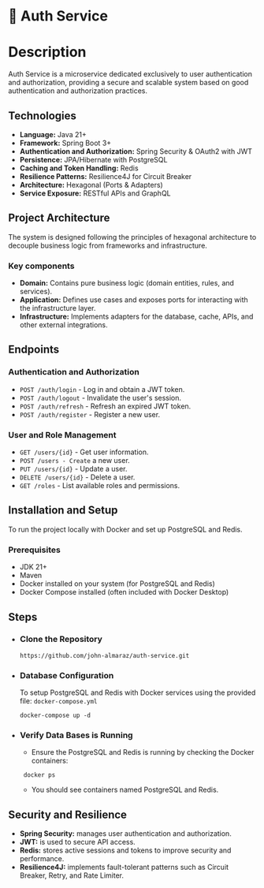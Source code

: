 # 🔐 Auth Service

# Description
Auth Service is a microservice dedicated exclusively to user authentication and authorization, providing a secure and scalable system based on good authentication and authorization practices.

## Technologies
* **Language:** Java 21+
* **Framework:** Spring Boot 3+
* **Authentication and Authorization:** Spring Security & OAuth2 with JWT
* **Persistence:** JPA/Hibernate with PostgreSQL
* **Caching and Token Handling:** Redis
* **Resilience Patterns:** Resilience4J for Circuit Breaker
* **Architecture:** Hexagonal (Ports & Adapters)
* **Service Exposure:** RESTful APIs and GraphQL

## Project Architecture
The system is designed following the principles of hexagonal architecture to decouple business logic from frameworks and infrastructure.

### Key components
+ **Domain:** Contains pure business logic (domain entities, rules, and services).
+ **Application:** Defines use cases and exposes ports for interacting with the infrastructure layer.
+ **Infrastructure:** Implements adapters for the database, cache, APIs, and other external integrations.

## Endpoints
### Authentication and Authorization
+ `POST /auth/login` - Log in and obtain a JWT token.
+ `POST /auth/logout` - Invalidate the user's session.
+ `POST /auth/refresh` - Refresh an expired JWT token.
+ `POST /auth/register` - Register a new user.

### User and Role Management
+ `GET /users/{id}` - Get user information.
+ `POST /users - Create` a new user.
+ `PUT /users/{id}` - Update a user.
+ `DELETE /users/{id}` - Delete a user.
+ `GET /roles` - List available roles and permissions.

## Installation and Setup
To run the project locally with Docker and set up PostgreSQL and Redis.

### Prerequisites
+ JDK 21+
+ Maven
+ Docker installed on your system (for PostgreSQL and Redis)
+ Docker Compose installed (often included with Docker Desktop)

## Steps
+ ### Clone the Repository
    ```
    https://github.com/john-almaraz/auth-service.git
    ```
+ ### Database Configuration
  To setup PostgreSQL and Redis with Docker services using the provided file: `docker-compose.yml`
    ```
    docker-compose up -d
    ```
+ ### Verify Data Bases is Running
  + Ensure the PostgreSQL and Redis is running by checking the Docker containers:
   ```
    docker ps
   ```
  + You should see containers named PostgreSQL and Redis.

## Security and Resilience
+ **Spring Security:** manages user authentication and authorization.
+ **JWT:** is used to secure API access.
+ **Redis:** stores active sessions and tokens to improve security and performance.
+ **Resilience4J:** implements fault-tolerant patterns such as Circuit Breaker, Retry, and Rate Limiter.